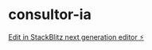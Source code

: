 # consultor-ia

[Edit in StackBlitz next generation editor ⚡️](https://stackblitz.com/~/github.com/toniles/consultor-ia)
